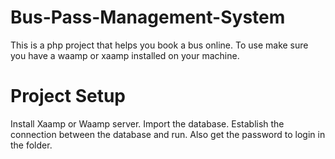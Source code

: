 # Bus-Pass-Management-System
This is a php project that helps you book a bus online. To use make sure you have a waamp or xaamp installed on your machine.
# Project Setup
Install Xaamp or Waamp server.
Import the database.
Establish the connection between the database and run.
Also get the password to login in the folder.
